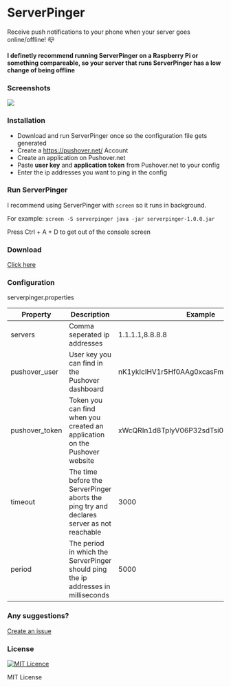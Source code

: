# ServerPinger
Receive push notifications to your phone when your server goes online/offline! :mailbox_closed:

**I definetly recommend running ServerPinger on a Raspberry Pi or something compareable, so your server that runs ServerPinger has a low change of being offline**

### Screenshots

![](https://i.imgur.com/rmb2AfB.jpg)


### Installation

- Download and run ServerPinger once so the configuration file gets generated
- Create a https://pushover.net/ Account
- Create an application on Pushover.net
- Paste **user key** and **application token** from Pushover.net to your config
- Enter the ip addresses you want to ping in the config


### Run ServerPinger

I recommend using ServerPinger with `screen` so it runs in background.

For example: `screen -S serverpinger java -jar serverpinger-1.0.0.jar`

Press Ctrl + A + D to get out of the console screen

### Download

[Click here](https://github.com/navopw/ServerPinger/releases)

### Configuration
serverpinger.properties

| Property | Description | Example |
| --- | --- | --- |
| servers | Comma seperated ip addresses | 1.1.1.1,8.8.8.8 |
| pushover_user | User key you can find in the Pushover dashboard | nK1ykIcIHV1r5Hf0AAg0xcasFmsXVLPqiCVa3Izz |
| pushover_token | Token you can find when you created an application on the Pushover website | xWcQRIn1d8TplyV06P32sdTsi0OhY3DS7E0InX94 |
| timeout | The time before the ServerPinger aborts the ping try and declares server as not reachable | 3000 |
| period | The period in which the ServerPinger should ping the ip addresses in milliseconds | 5000 |

### Any suggestions?

[Create an issue](https://github.com/navopw/ServerPinger/issues/new)

### License
[![MIT Licence](https://badges.frapsoft.com/os/mit/mit.svg?v=103)](https://opensource.org/licenses/mit-license.php)

MIT License
